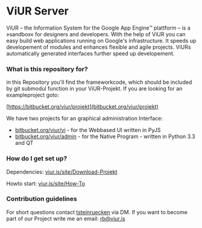 # ViUR Server #

ViUR – the Information System for the Google App Engine™ plattform – is a »sandbox« for designers and developers. With the help of ViUR you can easy build web applications running on Google's infrastructure. It speeds up developement of modules and enhances flexible and agile projects. ViURs automatically generated interfaces further speed up developement.

### What is this repository for? ###

in this Repository you'll find the frameworkcode, which should be included by git submodul function in your ViUR-Projekt.
If you are looking for an exampleproject goto:

[https://bitbucket.org/viur/projekt](bitbucket.org/viur/projekt)


We have two projects for an graphical administration Interface:

* [bitbucket.org/viur/vi](https://bitbucket.org/viur/vi) - for the Webbased UI written in PyJS
* [bitbucket.org/viur/admin](https://bitbucket.org/viur/admin) - for the Native Program - written in Python 3.3 and QT

### How do I get set up? ###

Dependencies:
[viur.is/site/Download-Projekt](http://www.viur.is/site/Download-Projekt)


Howto start:
[viur.is/site/How-To](http://www.viur.is/site/How-To)



### Contribution guidelines ###
For short questions contact [tsteinruecken](https://bitbucket.org/tsteinruecken) via DM.
If you want to become part of our Project write me an email: rb@viur.is